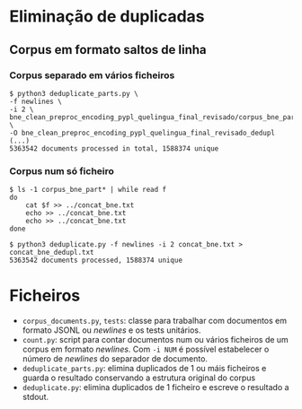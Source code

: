# Eliminação de duplicadas

## Corpus em formato saltos de linha

### Corpus separado em vários ficheiros

```
$ python3 deduplicate_parts.py \
-f newlines \
-i 2 \
bne_clean_preproc_encoding_pypl_quelingua_final_revisado/corpus_bne_part* \
-O bne_clean_preproc_encoding_pypl_quelingua_final_revisado_dedupl
(...)
5363542 documents processed in total, 1588374 unique
```

### Corpus num só ficheiro

```
$ ls -1 corpus_bne_part* | while read f
do
    cat $f >> ../concat_bne.txt
    echo >> ../concat_bne.txt
    echo >> ../concat_bne.txt
done

$ python3 deduplicate.py -f newlines -i 2 concat_bne.txt > concat_bne_dedupl.txt 
5363542 documents processed, 1588374 unique
```

# Ficheiros

- `corpus_documents.py`, `tests`: classe para trabalhar com documentos em formato JSONL ou *newlines* e os tests unitários.
- `count.py`: script para contar documentos num ou vários ficheiros de um corpus em formato *newlines*. Com `-i NUM` é possível estabelecer o número de *newlines* do separador de documento.
- `deduplicate_parts.py`: elimina duplicados de 1 ou máis ficheiros e guarda o resultado conservando a estrutura original do corpus
- `deduplicate.py`: elimina duplicados de 1 ficheiro e escreve o resultado a stdout.

